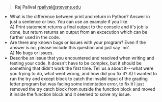 >**Raj Palival** rpalival@stevens.edu

* What is the difference between print and return in Python? Answer in just a sentence or two. You can use an example if you like.  
    A) Print statement returns a final output to the console and it's job is done, but return returns an output from an excecution which can be further used in the code.
* Are there any known bugs or issues with your program? Even if the answer is no, please include this question and just say 'no'.  
    A) No bugs or issues.
* Describe an issue that you encountered and resolved when writing and testing your code. It doesn't have to be complex, but it should be something that didn't work the first time. Tell us a about it---what were you trying to do, what went wrong, and how did you fix it?
    A) I wanted to run the try and except block to catch the invalid input of the grading letter program but was facing some indentation error, to fix it I just removed the try catch block from outside the function block and moved it inside the function block and it seemed to solve my issue.
